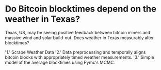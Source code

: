# Do Bitcoin blocktimes depend on the weather in Texas?

Texas, US, may be seeing positive feedback between bitcoin miners and massive wind and solar build-out. Does weather in Texas measurably alter blocktimes?

'1.' Scrape Weather Data
'2.' Data preprocessing and temporally aligns bitcoin blocks with appropriately timed weather measurements.
'3.' Simple model of the average blocktimes using Pymc's MCMC.
